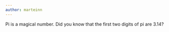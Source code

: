 ```yaml
---
author: marteinn
---
```


Pi is a magical number. Did you know that the first two digits of pi are 3.14?